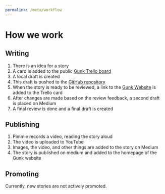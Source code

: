 ```yaml
---
permalink: /meta/workflow
---
```


# How we work

## Writing

1. There is an idea for a story
1. A card is added to the public [Gunk Trello board][1] 
1. A local draft is created
1. This draft is pushed to the [GitHub repository][2]
1. When the story is ready to be reviewed, a link to the [Gunk Website][3] is added to the Trello card
1. After changes are made based on the review feedback, a second draft is placed on Medium
1. A final review is done and a final draft is created

## Publishing

1. Pimmie records a video, reading the story aloud
1. The video is uploaded to YouTube
1. Images, the video, and other things are added to the story on Medium
1. The story  is published on medium and added to the homepage of the Gunk website 

## Promoting

Currently, new stories are not actively promoted.

[1]: https://trello.com/b/Vc9xba4L/gunk
[2]: https://github.com/Peachey-Schoorl/Gunk/
[3]: https://peachey-schoorl.com/Gunk/
